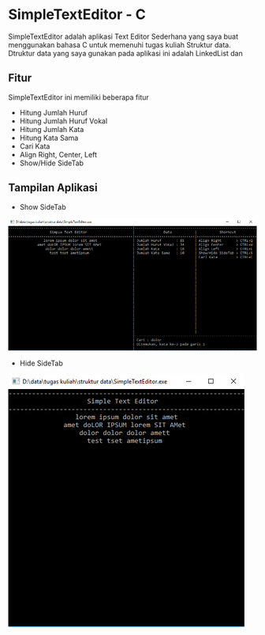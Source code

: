 # SimpleTextEditor - C

SimpleTextEditor adalah aplikasi Text Editor Sederhana yang saya buat menggunakan bahasa C untuk memenuhi tugas kuliah Struktur data. Dtruktur data yang saya gunakan pada aplikasi ini adalah LinkedList dan

## Fitur

SimpleTextEditor ini memiliki beberapa fitur

- Hitung Jumlah Huruf
- Hitung Jumlah Huruf Vokal
- Hitung Jumlah Kata
- Hitung Kata Sama
- Cari Kata
- Align Right, Center, Left
- Show/Hide SideTab

## Tampilan Aplikasi

- Show SideTab 

![SideTab](1.PNG)

- Hide SideTab

![NoSideTab](2.PNG)

